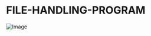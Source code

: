 # FILE-HANDLING-PROGRAM


![Image](https://github.com/user-attachments/assets/50e97f87-73b7-4ffa-984e-09647822c4e6)
